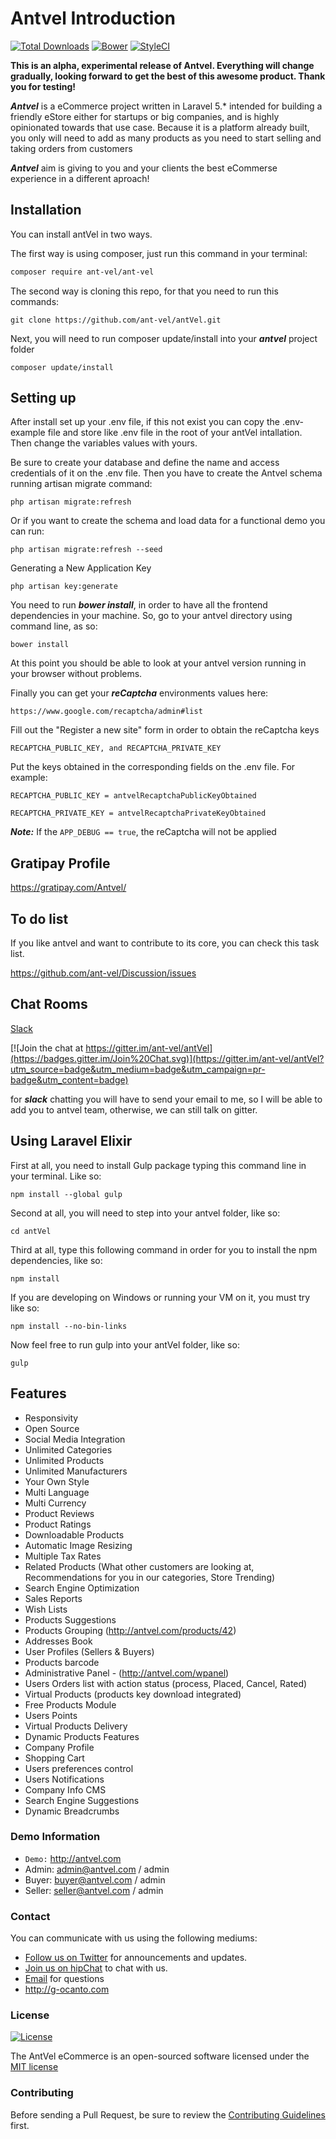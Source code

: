 # Antvel Introduction

[![Total Downloads](https://img.shields.io/packagist/dt/ant-vel/ant-vel.svg?style=flat-square)](https://img.shields.io/packagist/dt/ant-vel/ant-vel.svg?style=flat-square)
[![Bower](https://img.shields.io/bower/v/bootstrap.svg?style=flat-square)]()
[![StyleCI](https://styleci.io/repos/44852299/shield)](https://styleci.io/repos/44852299)



**This is an alpha, experimental release of Antvel. Everything will change gradually, looking forward to get the best of this awesome product. Thank you for testing!**

***Antvel*** is a eCommerce project written in Laravel 5.* intended for building a friendly eStore either for startups or big companies, and is highly opinionated towards that use case. Because it is a platform already built, you only will need to add as many products as you need  to start selling and taking orders from customers

***Antvel*** aim is giving to you and your clients the best eCommerse experience in a different aproach!

<a name="installation"></a>
## Installation

You can install antVel in two ways.

The first way is using composer, just run this command in your terminal:

```bash
composer require ant-vel/ant-vel
```

The second way is cloning this repo, for that you need to run this commands:

```
git clone https://github.com/ant-vel/antVel.git
```


Next, you will need to run composer update/install into your ***antvel*** project folder
```
composer update/install
```

## Setting up

After install set up your .env file, if this not exist you can copy the .env-example file and store like .env file in the root of your antVel intallation. Then change  the variables values with yours.

Be sure to create  your database and define the name and access credentials of it on the .env file.
Then you have to create the Antvel schema running artisan migrate command:

```
php artisan migrate:refresh
```

Or if you want to create the schema and load data for a functional demo you can run:

```
php artisan migrate:refresh --seed
```

Generating a New Application Key
```
php artisan key:generate 
```

You need to run ***bower install***, in order to have all the frontend dependencies in your machine. So, go to your antvel directory using command line, as so:

```
bower install
```

At this point you should be able to look at your antvel version running in your browser without problems.

Finally you can get your ***reCaptcha***  environments values here: 

```
https://www.google.com/recaptcha/admin#list
```

Fill out the "Register a new site" form in order to obtain the reCaptcha keys

```
RECAPTCHA_PUBLIC_KEY, and RECAPTCHA_PRIVATE_KEY
```

Put the keys  obtained in the corresponding fields on the .env file. For example: 

```
RECAPTCHA_PUBLIC_KEY = antvelRecaptchaPublicKeyObtained

RECAPTCHA_PRIVATE_KEY = antvelRecaptchaPrivateKeyObtained
```

***Note:*** If the ```APP_DEBUG == true```, the reCaptcha will not be applied

## Gratipay Profile

<a href="https://gratipay.com/Antvel/" target="_blank">https://gratipay.com/Antvel/</a>


## To do list
If you like antvel and want to contribute to its core, you can check this task list.

<a href="https://github.com/ant-vel/Discussion/issues" target="_blank">https://github.com/ant-vel/Discussion/issues</a>



## Chat Rooms

<a href="https://g-ocanto.slack.com/messages/antvel/" target="_blank">Slack</a>

[![Join the chat at https://gitter.im/ant-vel/antVel](https://badges.gitter.im/Join%20Chat.svg)](https://gitter.im/ant-vel/antVel?utm_source=badge&utm_medium=badge&utm_campaign=pr-badge&utm_content=badge)


for ***slack*** chatting you will have to send your email to me, so I will be able to add you to antvel team, otherwise, we can still talk on gitter.


## Using Laravel Elixir

First at all, you need to install Gulp package typing this command line in your terminal. Like so:

```
npm install --global gulp
```
 
Second at all, you will need to step into your antvel folder, like so:
```
cd antVel
```

Third at all, type this following command in order for you to install the npm dependencies, like so:
```
npm install 
```

If you are developing on Windows or running your VM on it, you must try like so: 
```
npm install --no-bin-links
```

Now feel free to run gulp into your antVel folder, like so:
```
gulp
```

<a name="features"></a>
## Features

* Responsivity
* Open Source
* Social Media Integration
* Unlimited Categories
* Unlimited Products
* Unlimited Manufacturers
* Your Own Style
* Multi Language
* Multi Currency
* Product Reviews
* Product Ratings
* Downloadable Products
* Automatic Image Resizing
* Multiple Tax Rates
* Related Products (What other customers are looking at, Recommendations for you in our categories, Store Trending)
* Search Engine Optimization
* Sales Reports
* Wish Lists
* Products Suggestions
* Products Grouping (http://antvel.com/products/42)
* Addresses Book
* User Profiles (Sellers & Buyers)
* Products barcode
* Administrative Panel - (http://antvel.com/wpanel)
* Users Orders list with action status (process, Placed, Cancel, Rated)
* Virtual Products (products key download integrated)
* Free Products Module
* Users Points
* Virtual Products Delivery
* Dynamic Products Features
* Company Profile
* Shopping Cart
* Users preferences control
* Users Notifications
* Company Info CMS
* Search Engine Suggestions
* Dynamic Breadcrumbs

### Demo Information

* ```Demo:``` http://antvel.com
* Admin: admin@antvel.com / admin
* Buyer: buyer@antvel.com / admin
* Seller: seller@antvel.com / admin

### Contact

You can communicate with us using the following mediums:

* [Follow us on Twitter](https://twitter.com/_antvel) for announcements and updates.
* [Join us on hipChat](https://antvel.hipchat.com/home) to chat with us.
* [Email](gustavoocanto@gmail.com) for questions
* http://g-ocanto.com

### License

[![License](https://poser.pugx.org/laravel/framework/license.svg)](https://packagist.org/packages/laravel/framework)

The AntVel eCommerce is an open-sourced software licensed under the [MIT license](http://opensource.org/licenses/MIT)

### Contributing

Before sending a Pull Request, be sure to review the [Contributing Guidelines](CONTRIBUTING.md) first.


